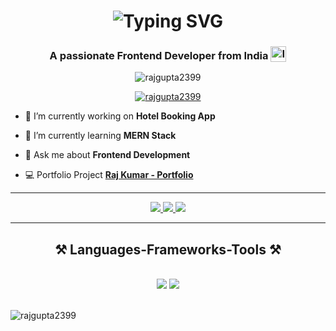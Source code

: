 <h1 align='center'>
<img src="https://readme-typing-svg.demolab.com?font=Fira+Code&weight=600&size=22&pause=1000&color=3F00F7&random=false&width=535&lines=%E2%9C%A8+Hey%2C+I'm+Raj+Kumar.+You+are+Welcome!+%F0%9F%8C%9F" alt="Typing SVG" />
</h1>

<h3 align='center'>
  A passionate Frontend Developer from India <img style="vertical-align: sub" src="https://static.vecteezy.com/system/resources/previews/011/571/519/original/circle-flag-of-india-free-png.png" alt="India Flag" width="25" />
</h3>


<p align="center"> <img src="https://komarev.com/ghpvc/?username=rajgupta2399&label=Profile%20views&color=0e75b6&style=flat" alt="rajgupta2399" /> </p>

<p align="center"> <a href="https://github.com/ryo-ma/github-profile-trophy"><img src="https://github-profile-trophy.vercel.app/?username=rajgupta2399" alt="rajgupta2399" /></a> </p>

- 🔭 I’m currently working on **Hotel Booking App**

- 🌱 I’m currently learning **MERN Stack**

- 💬 Ask me about **Frontend Development**

- 💻 Portfolio Project **[Raj Kumar - Portfolio](https://rajkumar2399.netlify.app/)**

 <hr/>
 
<div align="center"> 
  <a href="mailto:rajkumar2499nice@gmail.com">
    <img src="https://img.shields.io/badge/Gmail-333333?style=for-the-badge&logo=gmail&logoColor=red" />
  </a>
  <a href="https://www.linkedin.com/in/raj-kumar-a0a906331/" target="_blank">
    <img src="https://img.shields.io/badge/LinkedIn-0077B5?style=for-the-badge&logo=linkedin&logoColor=white" target="_blank" />
  </a>
  <a href="https://github.com/rajgupta2399" target="_blank">
     <img src="https://img.shields.io/badge/Portfolio-FF5722?style=for-the-badge&logo=todoist&logoColor=white" target="_blank" /> <!-- sqlite, safari, google-chrome are other good icon options -->
  </a>
</div>

 <hr/>

<p align="left">
</p>

<h2 align="center">⚒️ Languages-Frameworks-Tools ⚒️</h2>
<br/>
<div align="center">
    <img src="https://skillicons.dev/icons?i=react,bootstrap,html,css,vscode,github,tailwind,git,github" />
    <img src="https://skillicons.dev/icons?i=nodejs,python,javascript,express,firebase,mongodb,nextjs,mysql,express,redux" /><br>
</div>
<br/>
<p><img align="left" src="https://github-readme-stats.vercel.app/api/top-langs?username=rajgupta2399&show_icons=true&locale=en&layout=compact" alt="rajgupta2399" /></p>
